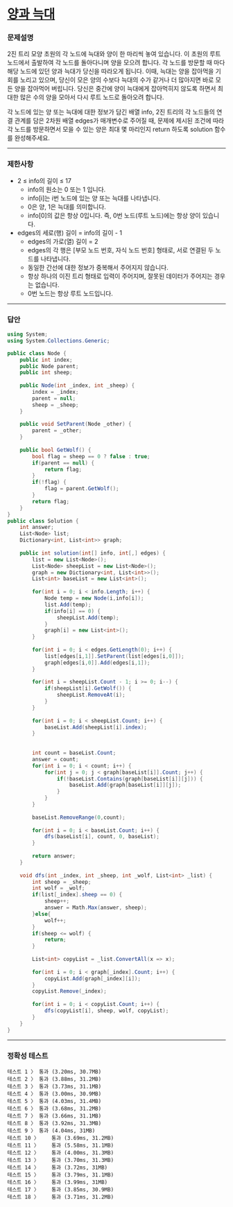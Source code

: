 # <a href="https://school.programmers.co.kr/learn/courses/30/lessons/92343">양과 늑대</a>

### 문제설명

2진 트리 모양 초원의 각 노드에 늑대와 양이 한 마리씩 놓여 있습니다. 이 초원의 루트 노드에서 출발하여 각 노드를 돌아다니며 양을 모으려 합니다. 각 노드를 방문할 때 마다 해당 노드에 있던 양과 늑대가 당신을 따라오게 됩니다. 이때, 늑대는 양을 잡아먹을 기회를 노리고 있으며, 당신이 모은 양의 수보다 늑대의 수가 같거나 더 많아지면 바로 모든 양을 잡아먹어 버립니다. 당신은 중간에 양이 늑대에게 잡아먹히지 않도록 하면서 최대한 많은 수의 양을 모아서 다시 루트 노드로 돌아오려 합니다.

각 노드에 있는 양 또는 늑대에 대한 정보가 담긴 배열 info, 2진 트리의 각 노드들의 연결 관계를 담은 2차원 배열 edges가 매개변수로 주어질 때, 문제에 제시된 조건에 따라 각 노드를 방문하면서 모을 수 있는 양은 최대 몇 마리인지 return 하도록 solution 함수를 완성해주세요.

***

### 제한사항

 - 2 ≤ info의 길이 ≤ 17
   - info의 원소는 0 또는 1 입니다.
   - info[i]는 i번 노드에 있는 양 또는 늑대를 나타냅니다.
   - 0은 양, 1은 늑대를 의미합니다.
   - info[0]의 값은 항상 0입니다. 즉, 0번 노드(루트 노드)에는 항상 양이 있습니다.
 - edges의 세로(행) 길이 = info의 길이 - 1
   - edges의 가로(열) 길이 = 2
   - edges의 각 행은 [부모 노드 번호, 자식 노드 번호] 형태로, 서로 연결된 두 노드를 나타냅니다.
   - 동일한 간선에 대한 정보가 중복해서 주어지지 않습니다.
   - 항상 하나의 이진 트리 형태로 입력이 주어지며, 잘못된 데이터가 주어지는 경우는 없습니다.
   - 0번 노드는 항상 루트 노드입니다.

***

### 답안
``` csharp
using System;
using System.Collections.Generic;

public class Node {
    public int index;
    public Node parent;
    public int sheep;
    
    public Node(int _index, int _sheep) {
        index = _index;
        parent = null;
        sheep = _sheep;
    }
    
    public void SetParent(Node _other) {
        parent = _other;
    }
    
    public bool GetWolf() {
        bool flag = sheep == 0 ? false : true;
        if(parent == null) {
            return flag;
        }
        if(!flag) {
            flag = parent.GetWolf();
        }
        return flag; 
    }
}
public class Solution {
    int answer;
    List<Node> list;
    Dictionary<int, List<int>> graph;
    
    public int solution(int[] info, int[,] edges) {
        list = new List<Node>();
        List<Node> sheepList = new List<Node>();
        graph = new Dictionary<int, List<int>>();
        List<int> baseList = new List<int>();
        
        for(int i = 0; i < info.Length; i++) {
            Node temp = new Node(i,info[i]);
            list.Add(temp);
            if(info[i] == 0) {
                sheepList.Add(temp);
            }
            graph[i] = new List<int>();
        }
        
        for(int i = 0; i < edges.GetLength(0); i++) {
            list[edges[i,1]].SetParent(list[edges[i,0]]);
            graph[edges[i,0]].Add(edges[i,1]);
        }
        
        for(int i = sheepList.Count - 1; i >= 0; i--) {
            if(sheepList[i].GetWolf()) {
                sheepList.RemoveAt(i);
            }
        }
        
        for(int i = 0; i < sheepList.Count; i++) {
            baseList.Add(sheepList[i].index);
        }
        
        
        int count = baseList.Count;
        answer = count;
        for(int i = 0; i < count; i++) {
            for(int j = 0; j < graph[baseList[i]].Count; j++) {
                if(!baseList.Contains(graph[baseList[i]][j])) {
                    baseList.Add(graph[baseList[i]][j]);
                }
            }
        }
        
        baseList.RemoveRange(0,count);
        
        for(int i = 0; i < baseList.Count; i++) {
            dfs(baseList[i], count, 0, baseList);
        }
        
        return answer;
    }
    
    void dfs(int _index, int _sheep, int _wolf, List<int> _list) {
        int sheep = _sheep;
        int wolf = _wolf;
        if(list[_index].sheep == 0) {
            sheep++;
            answer = Math.Max(answer, sheep);
        }else{
            wolf++;
        }
        if(sheep <= wolf) {
            return;
        }
        
        List<int> copyList = _list.ConvertAll(x => x);
        
        for(int i = 0; i < graph[_index].Count; i++) {
            copyList.Add(graph[_index][i]);
        }
        copyList.Remove(_index);
        
        for(int i = 0; i < copyList.Count; i++) {
            dfs(copyList[i], sheep, wolf, copyList);
        }
    }
}
```

***

### 정확성 테스트
```
테스트 1 〉	통과 (3.20ms, 30.7MB)
테스트 2 〉	통과 (3.88ms, 31.2MB)
테스트 3 〉	통과 (3.73ms, 31.1MB)
테스트 4 〉	통과 (3.00ms, 30.9MB)
테스트 5 〉	통과 (4.03ms, 31.4MB)
테스트 6 〉	통과 (3.68ms, 31.2MB)
테스트 7 〉	통과 (3.66ms, 31.1MB)
테스트 8 〉	통과 (3.92ms, 31.3MB)
테스트 9 〉	통과 (4.04ms, 31MB)
테스트 10 〉	통과 (3.69ms, 31.2MB)
테스트 11 〉	통과 (5.58ms, 31.1MB)
테스트 12 〉	통과 (4.00ms, 31.3MB)
테스트 13 〉	통과 (3.70ms, 31.3MB)
테스트 14 〉	통과 (3.72ms, 31MB)
테스트 15 〉	통과 (3.79ms, 31.1MB)
테스트 16 〉	통과 (3.99ms, 31MB)
테스트 17 〉	통과 (3.85ms, 30.9MB)
테스트 18 〉	통과 (3.71ms, 31.2MB)
```